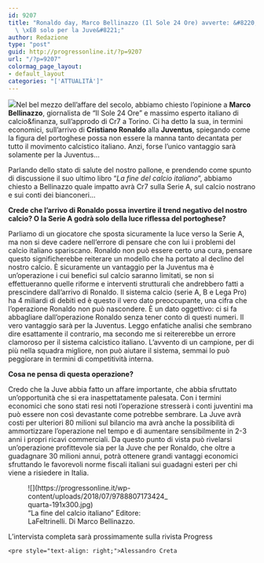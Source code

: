 ```yaml
---
id: 9207
title: "Ronaldo day, Marco Bellinazzo (Il Sole 24 Ore) avverte: &#8220;Benefici? Vantaggio\
  \ \xE8 solo per la Juve&#8221;"
author: Redazione
type: "post"
guid: http://progressonline.it/?p=9207
url: "/?p=9207"
colormag_page_layout:
- default_layout
categories: "['ATTUALITÀ']"
---
```


![](https://progressonline.it/wp-content/uploads/2018/07/yIHdwLud_400x400-300x300.jpg)Nel bel mezzo dell’affare del secolo, abbiamo chiesto l’opinione a **Marco Bellinazzo**, giornalista de “Il Sole 24 Ore” e massimo esperto italiano di calcio&amp;finanza, sull’approdo di Cr7 a Torino. Ci ha detto la sua, in termini economici, sull’arrivo di **Cristiano Ronaldo** alla **Juventus**, spiegando come la figura del portoghese possa non essere la manna tanto decantata per tutto il movimento calcistico italiano. Anzi, forse l’unico vantaggio sarà solamente per la Juventus…

Parlando dello stato di salute del nostro pallone, e prendendo come spunto di discussione il suo ultimo libro “*La fine del calcio italiano*”, abbiamo chiesto a Bellinazzo quale impatto avrà Cr7 sulla Serie A, sul calcio nostrano e sui conti dei bianconeri…

**Crede che l’arrivo di Ronaldo possa invertire il trend negativo del nostro calcio? O la Serie A godrà solo della luce riflessa del portoghese?**

Parliamo di un giocatore che sposta sicuramente la luce verso la Serie A, ma non si deve cadere nell’errore di pensare che con lui i problemi del calcio italiano spariscano. Ronaldo non può essere certo una cura, pensare questo significherebbe reiterare un modello che ha portato al declino del nostro calcio. È sicuramente un vantaggio per la Juventus ma è un’operazione i cui benefici sul calcio saranno limitati, se non si effettueranno quelle riforme e interventi strutturali che andrebbero fatti a prescindere dall’arrivo di Ronaldo. Il sistema calcio (serie A, B e Lega Pro) ha 4 miliardi di debiti ed è questo il vero dato preoccupante, una cifra che l’operazione Ronaldo non può nascondere. È un dato oggettivo: ci si fa abbagliare dall’operazione Ronaldo senza tener conto di questi numeri. Il vero vantaggio sarà per la Juventus. Leggo enfatiche analisi che sembrano dire esattamente il contrario, ma secondo me si reitererebbe un errore clamoroso per il sistema calcistico italiano. L’avvento di un campione, per di più nella squadra migliore, non può aiutare il sistema, semmai lo può peggiorare in termini di competitività interna.

**Cosa ne pensa di questa operazione?**

Credo che la Juve abbia fatto un affare importante, che abbia sfruttato un’opportunità che si era inaspettatamente palesata. Con i termini economici che sono stati resi noti l’operazione stresserà i conti juventini ma può essere non così devastante come potrebbe sembrare. La Juve avrà costi per ulteriori 80 milioni sul bilancio ma avrà anche la possibilità di ammortizzare l’operazione nel tempo e di aumentare sensibilmente in 2-3 anni i propri ricavi commerciali. Da questo punto di vista può rivelarsi un’operazione profittevole sia per la Juve che per Ronaldo, che oltre a guadagnare 30 milioni annui, potrà ottenere grandi vantaggi economici sfruttando le favorevoli norme fiscali italiani sui guadagni esteri per chi viene a risiedere in Italia.

<figure aria-describedby="caption-attachment-9209" class="wp-caption aligncenter" id="attachment_9209" style="width: 285px">![](https://progressonline.it/wp-content/uploads/2018/07/9788807173424_quarta-191x300.jpg)<figcaption class="wp-caption-text" id="caption-attachment-9209">“La fine del calcio italiano” Editore: LaFeltrinelli. Di Marco Bellinazzo.</figcaption></figure>

L’intervista completa sarà prossimamente sulla rivista Progress

```
<pre style="text-align: right;">Alessandro Creta
```